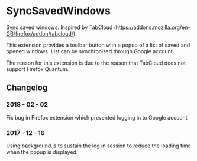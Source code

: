 # SyncSavedWindows

Sync saved windows. Inspired by TabCloud (https://addons.mozilla.org/en-GB/firefox/addon/tabcloud/).

This extension provides a toolbar button with a popup of a list of saved and opened windows. List can be synchronised through Google account.

The reason for this extension is due to the reason that TabCloud does not support Firefox Quantum.

## Changelog

### 2018 - 02 - 02

Fix bug in Firefox extension which prevented logging in to Google account

### 2017 - 12 - 16

Using background.js to sustain the log in session to reduce the loading time when the popup is displayed.
